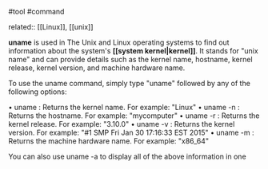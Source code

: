 #tool #command 

related:: [[Linux]], [[unix]]

**uname**  is used in The Unix and Linux operating systems to find
  out information about the system's **[[system kernel|kernel]]**. It stands for "unix name" and can
  provide details such as the kernel name, hostname, kernel release, kernel
  version, and machine hardware name.

  To use the  uname  command, simply type "uname" followed by any of the
  following options:

  •  uname : Returns the kernel name. For example: "Linux"
  •  uname -n : Returns the hostname. For example: "mycomputer"
  •  uname -r : Returns the kernel release. For example: "3.10.0"
  •  uname -v : Returns the kernel version. For example: "#1 SMP Fri Jan 30
  17:16:33 EST 2015"
  •  uname -m : Returns the machine hardware name. For example: "x86\_64"

  You can also use  uname -a  to display all of the above information in one
